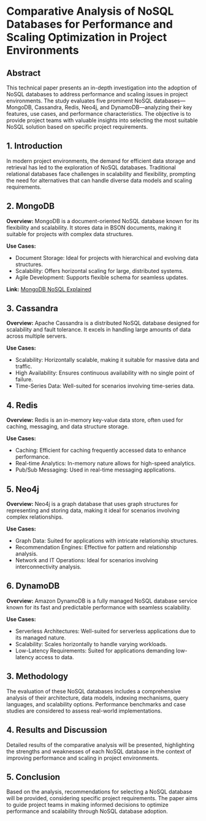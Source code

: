 # Comparative Analysis of NoSQL Databases for Performance and Scaling Optimization in Project Environments

## Abstract

This technical paper presents an in-depth investigation into the adoption of NoSQL databases to address performance and scaling issues in project environments. The study evaluates five prominent NoSQL databases—MongoDB, Cassandra, Redis, Neo4j, and DynamoDB—analyzing their key features, use cases, and performance characteristics. The objective is to provide project teams with valuable insights into selecting the most suitable NoSQL solution based on specific project requirements.

## 1. Introduction

In modern project environments, the demand for efficient data storage and retrieval has led to the exploration of NoSQL databases. Traditional relational databases face challenges in scalability and flexibility, prompting the need for alternatives that can handle diverse data models and scaling requirements.

## 2. MongoDB

**Overview:** MongoDB is a document-oriented NoSQL database known for its flexibility and scalability. It stores data in BSON documents, making it suitable for projects with complex data structures.

**Use Cases:**

- Document Storage: Ideal for projects with hierarchical and evolving data structures.
- Scalability: Offers horizontal scaling for large, distributed systems.
- Agile Development: Supports flexible schema for seamless updates.

**Link:** [MongoDB NoSQL Explained](https://www.mongodb.com/nosql-explained)

## 3. Cassandra

**Overview:** Apache Cassandra is a distributed NoSQL database designed for scalability and fault tolerance. It excels in handling large amounts of data across multiple servers.

**Use Cases:**

- Scalability: Horizontally scalable, making it suitable for massive data and traffic.
- High Availability: Ensures continuous availability with no single point of failure.
- Time-Series Data: Well-suited for scenarios involving time-series data.

## 4. Redis

**Overview:** Redis is an in-memory key-value data store, often used for caching, messaging, and data structure storage.

**Use Cases:**

- Caching: Efficient for caching frequently accessed data to enhance performance.
- Real-time Analytics: In-memory nature allows for high-speed analytics.
- Pub/Sub Messaging: Used in real-time messaging applications.

## 5. Neo4j

**Overview:** Neo4j is a graph database that uses graph structures for representing and storing data, making it ideal for scenarios involving complex relationships.

**Use Cases:**

- Graph Data: Suited for applications with intricate relationship structures.
- Recommendation Engines: Effective for pattern and relationship analysis.
- Network and IT Operations: Ideal for scenarios involving interconnectivity analysis.

## 6. DynamoDB

**Overview:** Amazon DynamoDB is a fully managed NoSQL database service known for its fast and predictable performance with seamless scalability.

**Use Cases:**

- Serverless Architectures: Well-suited for serverless applications due to its managed nature.
- Scalability: Scales horizontally to handle varying workloads.
- Low-Latency Requirements: Suited for applications demanding low-latency access to data.

## 3. Methodology

The evaluation of these NoSQL databases includes a comprehensive analysis of their architecture, data models, indexing mechanisms, query languages, and scalability options. Performance benchmarks and case studies are considered to assess real-world implementations.

## 4. Results and Discussion

Detailed results of the comparative analysis will be presented, highlighting the strengths and weaknesses of each NoSQL database in the context of improving performance and scaling in project environments.

## 5. Conclusion

Based on the analysis, recommendations for selecting a NoSQL database will be provided, considering specific project requirements. The paper aims to guide project teams in making informed decisions to optimize performance and scalability through NoSQL database adoption.
